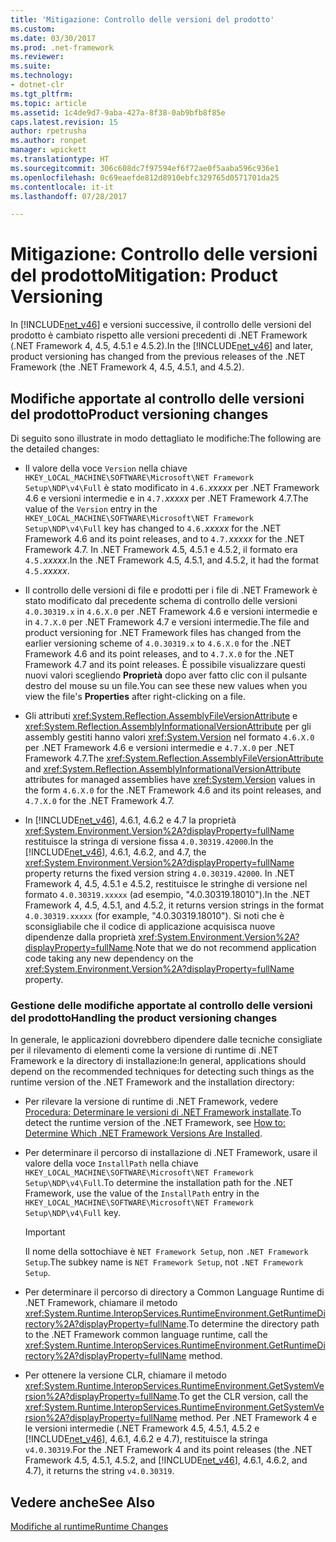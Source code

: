 ```yaml
---
title: 'Mitigazione: Controllo delle versioni del prodotto'
ms.custom: 
ms.date: 03/30/2017
ms.prod: .net-framework
ms.reviewer: 
ms.suite: 
ms.technology:
- dotnet-clr
ms.tgt_pltfrm: 
ms.topic: article
ms.assetid: 1c4de9d7-9aba-427a-8f38-0ab9bfb8f85e
caps.latest.revision: 15
author: rpetrusha
ms.author: ronpet
manager: wpickett
ms.translationtype: HT
ms.sourcegitcommit: 306c608dc7f97594ef6f72ae0f5aaba596c936e1
ms.openlocfilehash: 0c69eaefde812d8910ebfc329765d0571701da25
ms.contentlocale: it-it
ms.lasthandoff: 07/28/2017

---
```

# <a name="mitigation-product-versioning"></a><span data-ttu-id="b2054-102">Mitigazione: Controllo delle versioni del prodotto</span><span class="sxs-lookup"><span data-stu-id="b2054-102">Mitigation: Product Versioning</span></span>
<span data-ttu-id="b2054-103">In [!INCLUDE[net_v46](../../../includes/net-v46-md.md)] e versioni successive, il controllo delle versioni del prodotto è cambiato rispetto alle versioni precedenti di .NET Framework (.NET Framework 4, 4.5, 4.5.1 e 4.5.2).</span><span class="sxs-lookup"><span data-stu-id="b2054-103">In the [!INCLUDE[net_v46](../../../includes/net-v46-md.md)] and later, product versioning has changed from the previous releases of the .NET Framework (the .NET Framework 4, 4.5, 4.5.1, and 4.5.2).</span></span>  
  
## <a name="product-versioning-changes"></a><span data-ttu-id="b2054-104">Modifiche apportate al controllo delle versioni del prodotto</span><span class="sxs-lookup"><span data-stu-id="b2054-104">Product versioning changes</span></span>  
 <span data-ttu-id="b2054-105">Di seguito sono illustrate in modo dettagliato le modifiche:</span><span class="sxs-lookup"><span data-stu-id="b2054-105">The following are the detailed changes:</span></span>  
  
-   <span data-ttu-id="b2054-106">Il valore della voce `Version` nella chiave `HKEY_LOCAL_MACHINE\SOFTWARE\Microsoft\NET Framework Setup\NDP\v4\Full` è stato modificato in `4.6.`*xxxxx* per .NET Framework 4.6 e versioni intermedie e in `4.7.`*xxxxx* per .NET Framework 4.7.</span><span class="sxs-lookup"><span data-stu-id="b2054-106">The value of the `Version` entry in the `HKEY_LOCAL_MACHINE\SOFTWARE\Microsoft\NET Framework Setup\NDP\v4\Full` key has changed to `4.6.`*xxxxx* for the .NET Framework 4.6 and its point releases, and to `4.7.`*xxxxx* for the .NET Framework 4.7.</span></span> <span data-ttu-id="b2054-107">In .NET Framework 4.5, 4.5.1 e 4.5.2, il formato era `4.5.`*xxxxx*.</span><span class="sxs-lookup"><span data-stu-id="b2054-107">In the .NET Framework 4.5, 4.5.1, and 4.5.2, it had the format `4.5.`*xxxxx*.</span></span>  
  
-   <span data-ttu-id="b2054-108">Il controllo delle versioni di file e prodotti per i file di .NET Framework è stato modificato dal precedente schema di controllo delle versioni `4.0.30319.x` in `4.6.X.0` per .NET Framework 4.6 e versioni intermedie e in `4.7.X.0` per .NET Framework 4.7 e versioni intermedie.</span><span class="sxs-lookup"><span data-stu-id="b2054-108">The file and product versioning for .NET Framework files has changed from the earlier versioning scheme of `4.0.30319.x` to `4.6.X.0` for the .NET Framework 4.6 and its point releases, and to `4.7.X.0` for the .NET Framework 4.7 and its point releases.</span></span> <span data-ttu-id="b2054-109">È possibile visualizzare questi nuovi valori scegliendo **Proprietà** dopo aver fatto clic con il pulsante destro del mouse su un file.</span><span class="sxs-lookup"><span data-stu-id="b2054-109">You can see these new values when you view the file's **Properties** after right-clicking on a file.</span></span>  
  
-   <span data-ttu-id="b2054-110">Gli attributi <xref:System.Reflection.AssemblyFileVersionAttribute> e <xref:System.Reflection.AssemblyInformationalVersionAttribute> per gli assembly gestiti hanno valori <xref:System.Version> nel formato `4.6.X.0` per .NET Framework 4.6 e versioni intermedie e `4.7.X.0` per .NET Framework 4.7.</span><span class="sxs-lookup"><span data-stu-id="b2054-110">The <xref:System.Reflection.AssemblyFileVersionAttribute> and <xref:System.Reflection.AssemblyInformationalVersionAttribute> attributes for managed assemblies have <xref:System.Version> values in the form `4.6.X.0` for the .NET Framework 4.6 and its point releases, and `4.7.X.0` for the .NET Framework 4.7.</span></span>  
  
-   <span data-ttu-id="b2054-111">In [!INCLUDE[net_v46](../../../includes/net-v46-md.md)], 4.6.1, 4.6.2 e 4.7 la proprietà <xref:System.Environment.Version%2A?displayProperty=fullName> restituisce la stringa di versione fissa `4.0.30319.42000`.</span><span class="sxs-lookup"><span data-stu-id="b2054-111">In the [!INCLUDE[net_v46](../../../includes/net-v46-md.md)], 4.6.1, 4.6.2, and 4.7, the <xref:System.Environment.Version%2A?displayProperty=fullName> property returns the fixed version string `4.0.30319.42000`.</span></span> <span data-ttu-id="b2054-112">In .NET Framework 4, 4.5, 4.5.1 e 4.5.2, restituisce le stringhe di versione nel formato `4.0.30319.xxxxx` (ad esempio, "4.0.30319.18010").</span><span class="sxs-lookup"><span data-stu-id="b2054-112">In the .NET Framework 4, 4.5, 4.5.1, and 4.5.2, it returns version strings in the format `4.0.30319.xxxxx` (for example, "4.0.30319.18010").</span></span> <span data-ttu-id="b2054-113">Si noti che è sconsigliabile che il codice di applicazione acquisisca nuove dipendenze dalla proprietà <xref:System.Environment.Version%2A?displayProperty=fullName>.</span><span class="sxs-lookup"><span data-stu-id="b2054-113">Note that we do not recommend application code taking any new dependency on the <xref:System.Environment.Version%2A?displayProperty=fullName> property.</span></span>  
  
### <a name="handling-the-product-versioning-changes"></a><span data-ttu-id="b2054-114">Gestione delle modifiche apportate al controllo delle versioni del prodotto</span><span class="sxs-lookup"><span data-stu-id="b2054-114">Handling the product versioning changes</span></span>  
 <span data-ttu-id="b2054-115">In generale, le applicazioni dovrebbero dipendere dalle tecniche consigliate per il rilevamento di elementi come la versione di runtime di .NET Framework e la directory di installazione:</span><span class="sxs-lookup"><span data-stu-id="b2054-115">In general, applications should depend on the recommended techniques for detecting such things as the runtime version of the .NET Framework and the installation directory:</span></span>  
  
-   <span data-ttu-id="b2054-116">Per rilevare la versione di runtime di .NET Framework, vedere [Procedura: Determinare le versioni di .NET Framework installate](../../../docs/framework/migration-guide/how-to-determine-which-versions-are-installed.md).</span><span class="sxs-lookup"><span data-stu-id="b2054-116">To detect the runtime version of the .NET Framework, see [How to: Determine Which .NET Framework Versions Are Installed](../../../docs/framework/migration-guide/how-to-determine-which-versions-are-installed.md).</span></span>  
  
-   <span data-ttu-id="b2054-117">Per determinare il percorso di installazione di .NET Framework, usare il valore della voce `InstallPath` nella chiave `HKEY_LOCAL_MACHINE\SOFTWARE\Microsoft\NET Framework Setup\NDP\v4\Full`.</span><span class="sxs-lookup"><span data-stu-id="b2054-117">To determine the installation path for the .NET Framework, use the value of the `InstallPath` entry in the `HKEY_LOCAL_MACHINE\SOFTWARE\Microsoft\NET Framework Setup\NDP\v4\Full` key.</span></span>  
  
    > [!IMPORTANT]
    >  <span data-ttu-id="b2054-118">Il nome della sottochiave è `NET Framework Setup`, non `.NET Framework Setup`.</span><span class="sxs-lookup"><span data-stu-id="b2054-118">The subkey name is `NET Framework Setup`, not `.NET Framework Setup`.</span></span>  
  
-   <span data-ttu-id="b2054-119">Per determinare il percorso di directory a Common Language Runtime di .NET Framework, chiamare il metodo <xref:System.Runtime.InteropServices.RuntimeEnvironment.GetRuntimeDirectory%2A?displayProperty=fullName>.</span><span class="sxs-lookup"><span data-stu-id="b2054-119">To determine the directory path to the .NET Framework common language runtime, call the <xref:System.Runtime.InteropServices.RuntimeEnvironment.GetRuntimeDirectory%2A?displayProperty=fullName> method.</span></span>  
  
-   <span data-ttu-id="b2054-120">Per ottenere la versione CLR, chiamare il metodo <xref:System.Runtime.InteropServices.RuntimeEnvironment.GetSystemVersion%2A?displayProperty=fullName>.</span><span class="sxs-lookup"><span data-stu-id="b2054-120">To get the CLR version, call the <xref:System.Runtime.InteropServices.RuntimeEnvironment.GetSystemVersion%2A?displayProperty=fullName> method.</span></span>   <span data-ttu-id="b2054-121">Per .NET Framework 4 e le versioni intermedie (.NET Framework 4.5, 4.5.1, 4.5.2 e [!INCLUDE[net_v46](../../../includes/net-v46-md.md)], 4.6.1, 4.6.2 e 4.7), restituisce la stringa `v4.0.30319`.</span><span class="sxs-lookup"><span data-stu-id="b2054-121">For the .NET Framework 4 and its point releases (the .NET Framework 4.5, 4.5.1, 4.5.2, and [!INCLUDE[net_v46](../../../includes/net-v46-md.md)], 4.6.1, 4.6.2, and 4.7), it returns the string `v4.0.30319`.</span></span>  
  
## <a name="see-also"></a><span data-ttu-id="b2054-122">Vedere anche</span><span class="sxs-lookup"><span data-stu-id="b2054-122">See Also</span></span>  
 [<span data-ttu-id="b2054-123">Modifiche al runtime</span><span class="sxs-lookup"><span data-stu-id="b2054-123">Runtime Changes</span></span>](../../../docs/framework/migration-guide/runtime-changes-in-the-net-framework-4-6.md)
 

